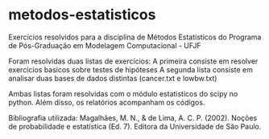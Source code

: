 # metodos-estatisticos
Exercícios resolvidos para a disciplina de Métodos Estatísticos do Programa de Pós-Graduação em Modelagem Computacional - UFJF

Foram resolvidas duas listas de exercícios:
    A primeira consiste em resolver exercícios basicos sobre testes de hipóteses
    A segunda lista consiste em analisar duas bases de dados distintas (cancer.txt e lowbw.txt)  
    
Ambas listas foram resolvidas com o módulo estatisticos do scipy no python. Além disso, os relatórios acompanham os códigos.
    
Bibliografia utilizada: 
Magalhães, M. N., & de Lima, A. C. P. (2002). Noções de probabilidade e estatística (Ed. 7). Editora da Universidade de São Paulo.

